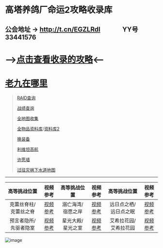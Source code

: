 # 高塔养鸽厂命运2攻略收录库
## 公会地址 → http://t.cn/EGZLRdl &emsp;&emsp;&emsp; YY号 33441576
# -->[点击查看收录的攻略](https://github.com/sd362318/Destiny2/issues)<--

# [老九在哪里](https://ftw.in/game/destiny-2/find-xur)

> [RAID查询](https://raid.report/)
> 
> [战绩查询](http://t.cn/Rga889G)
> 
> [全地图收集](http://t.cn/EGwjL2z)
> 
> [全物品资料库](http://t.cn/EGwjiPw)/[资料库2](https://light.gg/)
> 
> [换装备](http://t.cn/EGwjlVJ)
> 
> [利维坦高航](http://t.cn/EGZLMxd)
> 
> [许愿墙](http://t.cn/EGM6XUS)
>
>[过往灾祸下水道地图](https://raw.githubusercontent.com/sd362318/Destiny2/master/image/scourge_sewers.png)

---
| 高等挑战位置 | 视频参考 | 高等挑战位置 | 视频参考 | 高等挑战位置 | 视频参考 |
|:---:|:---:|:---:|:---:|:---:|:---:|
|克蕾丝脊柱/克蕾丝之脊| [视频参考](https://www.bilibili.com/video/av38260435)|溺亡海湾/宿愿之岸|[视频参考](https://www.bilibili.com/video/av39145515/)|远日点之栖/远日点之眠|[视频参考](https://www.bilibili.com/video/av37216426)
|预言者隐所/先驱者隐室| [视频参考](https://www.bilibili.com/video/av38830200)|星光大殿/星光之室|[视频参考](https://www.bilibili.com/video/av36445848)|艾希拉花园/艾希拉花园|[视频参考](https://www.bilibili.com/video/av37603680)


![image](https://img.nga.178.com/attachments/mon_201901/26/fnQ5-bv5yZ18T3cSzy-11y.jpg)
